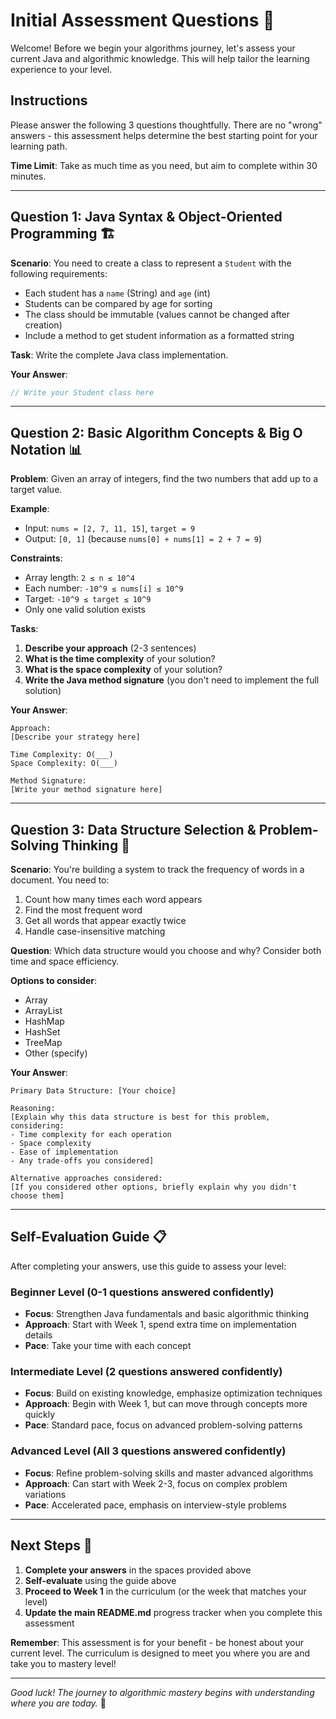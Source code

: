 # Initial Assessment Questions 📝

Welcome! Before we begin your algorithms journey, let's assess your current Java and algorithmic knowledge. This will help tailor the learning experience to your level.

## Instructions

Please answer the following 3 questions thoughtfully. There are no "wrong" answers - this assessment helps determine the best starting point for your learning path.

**Time Limit**: Take as much time as you need, but aim to complete within 30 minutes.

---

## Question 1: Java Syntax & Object-Oriented Programming 🏗️

**Scenario**: You need to create a class to represent a `Student` with the following requirements:
- Each student has a `name` (String) and `age` (int)
- Students can be compared by age for sorting
- The class should be immutable (values cannot be changed after creation)
- Include a method to get student information as a formatted string

**Task**: Write the complete Java class implementation.

**Your Answer**:
```java
// Write your Student class here
```

---

## Question 2: Basic Algorithm Concepts & Big O Notation 📊

**Problem**: Given an array of integers, find the two numbers that add up to a target value.

**Example**:
- Input: `nums = [2, 7, 11, 15]`, `target = 9`
- Output: `[0, 1]` (because `nums[0] + nums[1] = 2 + 7 = 9`)

**Constraints**:
- Array length: `2 ≤ n ≤ 10^4`
- Each number: `-10^9 ≤ nums[i] ≤ 10^9`
- Target: `-10^9 ≤ target ≤ 10^9`
- Only one valid solution exists

**Tasks**:
1. **Describe your approach** (2-3 sentences)
2. **What is the time complexity** of your solution?
3. **What is the space complexity** of your solution?
4. **Write the Java method signature** (you don't need to implement the full solution)

**Your Answer**:
```
Approach: 
[Describe your strategy here]

Time Complexity: O(___)
Space Complexity: O(___)

Method Signature:
[Write your method signature here]
```

---

## Question 3: Data Structure Selection & Problem-Solving Thinking 🧠

**Scenario**: You're building a system to track the frequency of words in a document. You need to:
1. Count how many times each word appears
2. Find the most frequent word
3. Get all words that appear exactly twice
4. Handle case-insensitive matching

**Question**: Which data structure would you choose and why? Consider both time and space efficiency.

**Options to consider**:
- Array
- ArrayList
- HashMap
- HashSet
- TreeMap
- Other (specify)

**Your Answer**:
```
Primary Data Structure: [Your choice]

Reasoning:
[Explain why this data structure is best for this problem, considering:
- Time complexity for each operation
- Space complexity
- Ease of implementation
- Any trade-offs you considered]

Alternative approaches considered:
[If you considered other options, briefly explain why you didn't choose them]
```

---

## Self-Evaluation Guide 📋

After completing your answers, use this guide to assess your level:

### **Beginner Level** (0-1 questions answered confidently)
- **Focus**: Strengthen Java fundamentals and basic algorithmic thinking
- **Approach**: Start with Week 1, spend extra time on implementation details
- **Pace**: Take your time with each concept

### **Intermediate Level** (2 questions answered confidently)
- **Focus**: Build on existing knowledge, emphasize optimization techniques
- **Approach**: Begin with Week 1, but can move through concepts more quickly
- **Pace**: Standard pace, focus on advanced problem-solving patterns

### **Advanced Level** (All 3 questions answered confidently)
- **Focus**: Refine problem-solving skills and master advanced algorithms
- **Approach**: Can start with Week 2-3, focus on complex problem variations
- **Pace**: Accelerated pace, emphasis on interview-style problems

---

## Next Steps 🚀

1. **Complete your answers** in the spaces provided above
2. **Self-evaluate** using the guide above
3. **Proceed to Week 1** in the curriculum (or the week that matches your level)
4. **Update the main README.md** progress tracker when you complete this assessment

**Remember**: This assessment is for your benefit - be honest about your current level. The curriculum is designed to meet you where you are and take you to mastery level!

---

*Good luck! The journey to algorithmic mastery begins with understanding where you are today.* 🌟
